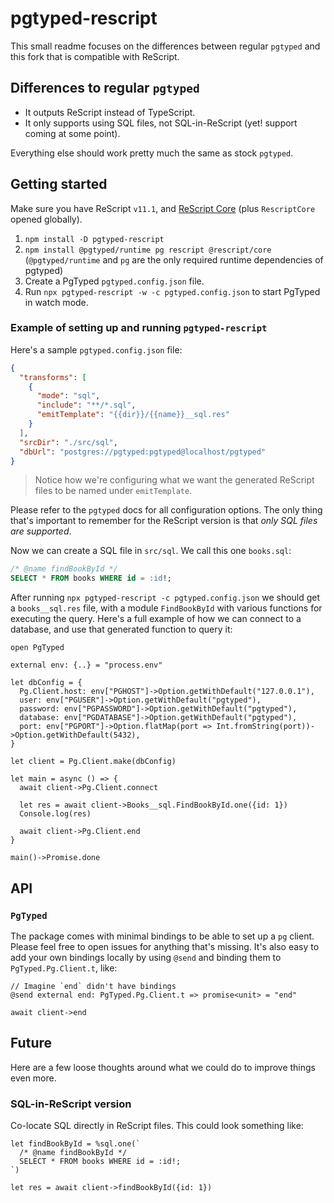 # pgtyped-rescript

This small readme focuses on the differences between regular `pgtyped` and this fork that is compatible with ReScript.

## Differences to regular `pgtyped`

- It outputs ReScript instead of TypeScript.
- It only supports using SQL files, not SQL-in-ReScript (yet! support coming at some point).

Everything else should work pretty much the same as stock `pgtyped`.

## Getting started

Make sure you have ReScript `v11.1`, and [ReScript Core](https://github.com/rescript-association/rescript-core) (plus `RescriptCore` opened globally).

1. `npm install -D pgtyped-rescript`
2. `npm install @pgtyped/runtime pg rescript @rescript/core` (`@pgtyped/runtime` and `pg` are the only required runtime dependencies of pgtyped)
3. Create a PgTyped `pgtyped.config.json` file.
4. Run `npx pgtyped-rescript -w -c pgtyped.config.json` to start PgTyped in watch mode.

### Example of setting up and running `pgtyped-rescript`

Here's a sample `pgtyped.config.json` file:

```json
{
  "transforms": [
    {
      "mode": "sql",
      "include": "**/*.sql",
      "emitTemplate": "{{dir}}/{{name}}__sql.res"
    }
  ],
  "srcDir": "./src/sql",
  "dbUrl": "postgres://pgtyped:pgtyped@localhost/pgtyped"
}
```

> Notice how we're configuring what we want the generated ReScript files to be named under `emitTemplate`.

Please refer to the `pgtyped` docs for all configuration options. The only thing that's important to remember for the ReScript version is that _only SQL files are supported_.

Now we can create a SQL file in `src/sql`. We call this one `books.sql`:

```sql
/* @name findBookById */
SELECT * FROM books WHERE id = :id!;
```

After running `npx pgtyped-rescript -c pgtyped.config.json` we should get a `books__sql.res` file, with a module `FindBookById` with various functions for executing the query. Here's a full example of how we can connect to a database, and use that generated function to query it:

```rescript
open PgTyped

external env: {..} = "process.env"

let dbConfig = {
  Pg.Client.host: env["PGHOST"]->Option.getWithDefault("127.0.0.1"),
  user: env["PGUSER"]->Option.getWithDefault("pgtyped"),
  password: env["PGPASSWORD"]->Option.getWithDefault("pgtyped"),
  database: env["PGDATABASE"]->Option.getWithDefault("pgtyped"),
  port: env["PGPORT"]->Option.flatMap(port => Int.fromString(port))->Option.getWithDefault(5432),
}

let client = Pg.Client.make(dbConfig)

let main = async () => {
  await client->Pg.Client.connect

  let res = await client->Books__sql.FindBookById.one({id: 1})
  Console.log(res)

  await client->Pg.Client.end
}

main()->Promise.done
```

## API

### `PgTyped`

The package comes with minimal bindings to be able to set up a `pg` client. Please feel free to open issues for anything that's missing. It's also easy to add your own bindings locally by using `@send` and binding them to `PgTyped.Pg.Client.t`, like:

```rescript
// Imagine `end` didn't have bindings
@send external end: PgTyped.Pg.Client.t => promise<unit> = "end"

await client->end
```

## Future

Here are a few loose thoughts around what we could do to improve things even more.

### SQL-in-ReScript version

Co-locate SQL directly in ReScript files. This could look something like:

```rescript
let findBookById = %sql.one(`
  /* @name findBookById */
  SELECT * FROM books WHERE id = :id!;
`)

let res = await client->findBookById({id: 1})
```
